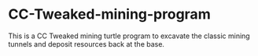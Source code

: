 # CC-Tweaked-mining-program
This is a CC Tweaked mining turtle program to excavate the classic mining tunnels and deposit resources back at the base.
